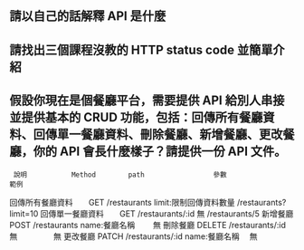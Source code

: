 ## 請以自己的話解釋 API 是什麼



## 請找出三個課程沒教的 HTTP status code 並簡單介紹



## 假設你現在是個餐廳平台，需要提供 API 給別人串接並提供基本的 CRUD 功能，包括：回傳所有餐廳資料、回傳單一餐廳資料、刪除餐廳、新增餐廳、更改餐廳，你的 API 會長什麼樣子？請提供一份 API 文件。



     說明 	      Method     	path   	             參數 	                 範例
回傳所有餐廳資料　　GET      /restaurants      limit:限制回傳資料數量      /restaurants?limit=10
回傳單一餐廳資料　　GET      /restaurants/:id         無                  /restaurants/5
新增餐廳           POST     /restaurants        name:餐廳名稱            　　無
刪除餐廳           DELETE   /restaurants/:id         無             　　　　 無
更改餐廳           PATCH    /restaurants/:id    name:餐廳名稱              　無